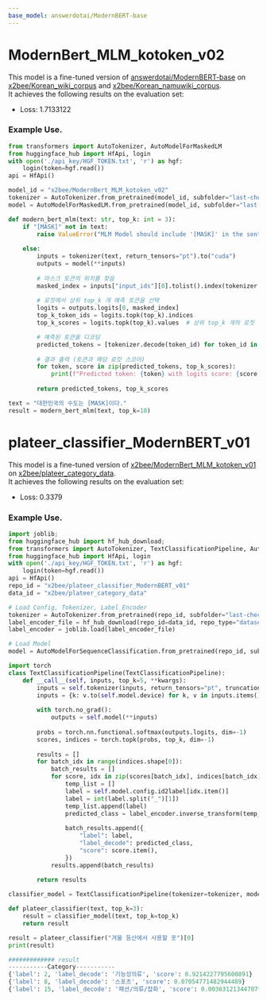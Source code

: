 ```yaml
---
base_model: answerdotai/ModernBERT-base
---
```


# ModernBert_MLM_kotoken_v02
This model is a fine-tuned version of [answerdotai/ModernBERT-base](https://huggingface.co/answerdotai/ModernBERT-base) on [x2bee/Korean_wiki_corpus](https://huggingface.co/datasets/x2bee/Korean_wiki_corpus) and [x2bee/Korean_namuwiki_corpus](https://huggingface.co/datasets/x2bee/Korean_namuwiki_corpus). <br>
It achieves the following results on the evaluation set:
- Loss: 1.7133122

### Example Use.
```python
from transformers import AutoTokenizer, AutoModelForMaskedLM
from huggingface_hub import HfApi, login
with open('./api_key/HGF_TOKEN.txt', 'r') as hgf:
    login(token=hgf.read())
api = HfApi()

model_id = "x2bee/ModernBert_MLM_kotoken_v02"
tokenizer = AutoTokenizer.from_pretrained(model_id, subfolder="last-checkpoint")
model = AutoModelForMaskedLM.from_pretrained(model_id, subfolder="last-checkpoint").to("cuda")

def modern_bert_mlm(text: str, top_k: int = 3):
    if "[MASK]" not in text:
        raise ValueError("MLM Model should include '[MASK]' in the sentence")
        
    else:
        inputs = tokenizer(text, return_tensors="pt").to("cuda")
        outputs = model(**inputs)
        
        # 마스크 토큰의 위치를 찾음
        masked_index = inputs["input_ids"][0].tolist().index(tokenizer.mask_token_id)
        
        # 로짓에서 상위 top_k 개 예측 토큰을 선택
        logits = outputs.logits[0, masked_index]
        top_k_token_ids = logits.topk(top_k).indices
        top_k_scores = logits.topk(top_k).values  # 상위 top_k 개의 로짓 값

        # 예측된 토큰을 디코딩
        predicted_tokens = [tokenizer.decode(token_id) for token_id in top_k_token_ids]
        
        # 결과 출력 (토큰과 해당 로짓 스코어)
        for token, score in zip(predicted_tokens, top_k_scores):
            print(f"Predicted token: {token} with logits score: {score.item()}")
        
        return predicted_tokens, top_k_scores

text = "대한민국의 수도는 [MASK]이다."
result = modern_bert_mlm(text, top_k=10)
```

# plateer_classifier_ModernBERT_v01
This model is a fine-tuned version of [x2bee/ModernBert_MLM_kotoken_v01](https://huggingface.co/x2bee/ModernBert_MLM_kotoken_v01) on [x2bee/plateer_category_data](https://huggingface.co/datasets/x2bee/plateer_category_data). <br>
It achieves the following results on the evaluation set:
- Loss: 0.3379

### Example Use.
```python
import joblib;
from huggingface_hub import hf_hub_download;
from transformers import AutoTokenizer, TextClassificationPipeline, AutoModelForSequenceClassification;
from huggingface_hub import HfApi, login
with open('./api_key/HGF_TOKEN.txt', 'r') as hgf:
    login(token=hgf.read())
api = HfApi()
repo_id = "x2bee/plateer_classifier_ModernBERT_v01"
data_id = "x2bee/plateer_category_data"

# Load Config, Tokenizer, Label_Encoder
tokenizer = AutoTokenizer.from_pretrained(repo_id, subfolder="last-checkpoint")
label_encoder_file = hf_hub_download(repo_id=data_id, repo_type="dataset", filename="label_encoder.joblib")
label_encoder = joblib.load(label_encoder_file)

# Load Model
model = AutoModelForSequenceClassification.from_pretrained(repo_id, subfolder="last-checkpoint")

import torch
class TextClassificationPipeline(TextClassificationPipeline):
    def __call__(self, inputs, top_k=5, **kwargs):
        inputs = self.tokenizer(inputs, return_tensors="pt", truncation=True, padding=True, max_length=512, **kwargs)
        inputs = {k: v.to(self.model.device) for k, v in inputs.items()}
        
        with torch.no_grad():
            outputs = self.model(**inputs)
        
        probs = torch.nn.functional.softmax(outputs.logits, dim=-1)
        scores, indices = torch.topk(probs, top_k, dim=-1)
        
        results = []
        for batch_idx in range(indices.shape[0]):
            batch_results = []
            for score, idx in zip(scores[batch_idx], indices[batch_idx]):
                temp_list = []
                label = self.model.config.id2label[idx.item()]
                label = int(label.split("_")[1])
                temp_list.append(label)
                predicted_class = label_encoder.inverse_transform(temp_list)[0]
                            
                batch_results.append({
                    "label": label,
                    "label_decode": predicted_class,
                    "score": score.item(),
                })
            results.append(batch_results)
        
        return results

classifier_model = TextClassificationPipeline(tokenizer=tokenizer, model=model)

def plateer_classifier(text, top_k=3):
    result = classifier_model(text, top_k=top_k)
    return result

result = plateer_classifier("겨울 등산에서 사용할 옷")[0]
print(result)

############# result
-----------Category-----------
{'label': 2, 'label_decode': '기능성의류', 'score': 0.9214227795600891}
{'label': 8, 'label_decode': '스포츠', 'score': 0.07054771482944489}
{'label': 15, 'label_decode': '패션/의류/잡화', 'score': 0.0036312134470790625}
```

